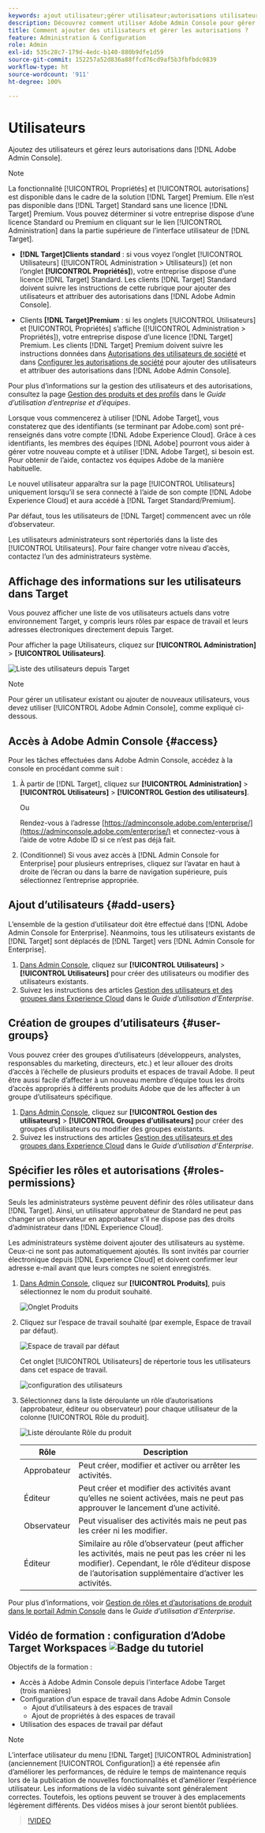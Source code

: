 ```yaml
---
keywords: ajout utilisateur;gérer utilisateur;autorisations utilisateur
description: Découvrez comment utiliser Adobe Admin Console pour gérer les utilisateurs, leurs autorisations et leurs droits dans Adobe Target.
title: Comment ajouter des utilisateurs et gérer les autorisations ?
feature: Administration & Configuration
role: Admin
exl-id: 535c28c7-179d-4edc-b140-880b9dfe1d59
source-git-commit: 152257a52d836a88ffcd76cd9af5b3fbfbdc0839
workflow-type: ht
source-wordcount: '911'
ht-degree: 100%

---
```


# Utilisateurs

Ajoutez des utilisateurs et gérez leurs autorisations dans [!DNL Adobe Admin Console].

>[!NOTE]
>
>La fonctionnalité [!UICONTROL Propriétés] et [!UICONTROL autorisations] est disponible dans le cadre de la solution [!DNL Target] Premium. Elle n’est pas disponible dans [!DNL Target] Standard sans une licence [!DNL Target] Premium.
>Vous pouvez déterminer si votre entreprise dispose d’une licence Standard ou Premium en cliquant sur le lien [!UICONTROL Administration] dans la partie supérieure de l’interface utilisateur de [!DNL Target].
>
>* **[!DNL Target]Clients standard** : si vous voyez l’onglet [!UICONTROL Utilisateurs] ([!UICONTROL Administration > Utilisateurs]) (et non l’onglet **[!UICONTROL Propriétés]**), votre entreprise dispose d’une licence [!DNL Target] Standard. Les clients [!DNL Target] Standard doivent suivre les instructions de cette rubrique pour ajouter des utilisateurs et attribuer des autorisations dans [!DNL Adobe Admin Console].
>
>* Clients **[!DNL Target]Premium** : si les onglets [!UICONTROL Utilisateurs] et [!UICONTROL Propriétés] s’affiche ([!UICONTROL Administration > Propriétés]), votre entreprise dispose d’une licence [!DNL Target] Premium. Les clients [!DNL Target] Premium doivent suivre les instructions données dans [Autorisations des utilisateurs de société](/help/main/administrating-target/c-user-management/property-channel/property-channel.md) et dans [Configurer les autorisations de société](/help/main/administrating-target/c-user-management/property-channel/properties-overview.md) pour ajouter des utilisateurs et attribuer des autorisations dans [!DNL Adobe Admin Console].
>
>Pour plus d’informations sur la gestion des utilisateurs et des autorisations, consultez la page [Gestion des produits et des profils](https://helpx.adobe.com/fr/enterprise/using/manage-products-and-profiles.html) dans le *Guide d’utilisation d’entreprise et d’équipes*.

Lorsque vous commencerez à utiliser [!DNL Adobe Target], vous constaterez que des identifiants (se terminant par Adobe.com) sont pré-renseignés dans votre compte [!DNL Adobe Experience Cloud]. Grâce à ces identifiants, les membres des équipes [!DNL Adobe] pourront vous aider à gérer votre nouveau compte et à utiliser [!DNL Adobe Target], si besoin est. Pour obtenir de l’aide, contactez vos équipes Adobe de la manière habituelle.

Le nouvel utilisateur apparaîtra sur la page [!UICONTROL Utilisateurs] uniquement lorsqu’il se sera connecté à l’aide de son compte [!DNL Adobe Experience Cloud] et aura accédé à [!DNL Target Standard/Premium].

Par défaut, tous les utilisateurs de [!DNL Target] commencent avec un rôle d’observateur.

Les utilisateurs administrateurs sont répertoriés dans la liste des [!UICONTROL Utilisateurs]. Pour faire changer votre niveau d’accès, contactez l’un des administrateurs système.

## Affichage des informations sur les utilisateurs dans Target

Vous pouvez afficher une liste de vos utilisateurs actuels dans votre environnement Target, y compris leurs rôles par espace de travail et leurs adresses électroniques directement depuis Target.

Pour afficher la page Utilisateurs, cliquez sur **[!UICONTROL Administration]** > **[!UICONTROL Utilisateurs]**.

![Liste des utilisateurs depuis Target](/help/main/administrating-target/c-user-management/c-user-management/assets/user-list-target.png)

>[!NOTE]
>
>Pour gérer un utilisateur existant ou ajouter de nouveaux utilisateurs, vous devez utiliser [!UICONTROL Adobe Admin Console], comme expliqué ci-dessous.

## Accès à Adobe Admin Console {#access}

Pour les tâches effectuées dans Adobe Admin Console, accédez à la console en procédant comme suit :

1. À partir de [!DNL Target], cliquez sur **[!UICONTROL Administration]** > **[!UICONTROL Utilisateurs]** > **[!UICONTROL Gestion des utilisateurs]**.

   Ou

   Rendez-vous à l’adresse [https://adminconsole.adobe.com/enterprise/](https://adminconsole.adobe.com/enterprise/) et connectez-vous à l’aide de votre Adobe ID si ce n’est pas déjà fait.

1. (Conditionnel) Si vous avez accès à [!DNL Admin Console for Enterprise] pour plusieurs entreprises, cliquez sur l’avatar en haut à droite de l’écran ou dans la barre de navigation supérieure, puis sélectionnez l’entreprise appropriée.

## Ajout d’utilisateurs {#add-users}

L’ensemble de la gestion d’utilisateur doit être effectué dans [!DNL Adobe Admin Console for Enterprise]. Néanmoins, tous les utilisateurs existants de [!DNL Target] sont déplacés de [!DNL Target] vers [!DNL Admin Console for Enterprise].

1. [Dans Admin Console](/help/main/administrating-target/c-user-management/c-user-management/user-management.md#section_79796E0227D048F59BAE0AB02E544EBE), cliquez sur **[!UICONTROL Utilisateurs]** > **[!UICONTROL Utilisateurs]** pour créer des utilisateurs ou modifier des utilisateurs existants.
1. Suivez les instructions des articles [Gestion des utilisateurs et des groupes dans Experience Cloud](https://helpx.adobe.com/fr/enterprise/using/users.html) dans le *Guide d’utilisation d’Enterprise*.

## Création de groupes d’utilisateurs {#user-groups}

Vous pouvez créer des groupes d’utilisateurs (développeurs, analystes, responsables du marketing, directeurs, etc.) et leur allouer des droits d’accès à l’échelle de plusieurs produits et espaces de travail Adobe. Il peut être aussi facile d’affecter à un nouveau membre d’équipe tous les droits d’accès appropriés à différents produits Adobe que de les affecter à un groupe d’utilisateurs spécifique.

1. [Dans Admin Console](/help/main/administrating-target/c-user-management/c-user-management/user-management.md#section_79796E0227D048F59BAE0AB02E544EBE), cliquez sur **[!UICONTROL Gestion des utilisateurs]** > **[!UICONTROL Groupes d’utilisateurs]** pour créer des groupes d’utilisateurs ou modifier des groupes existants.
1. Suivez les instructions des articles [Gestion des utilisateurs et des groupes dans Experience Cloud](https://helpx.adobe.com/fr/enterprise/using/users.html) dans le *Guide d’utilisation d’Enterprise*.

## Spécifier les rôles et autorisations {#roles-permissions}

Seuls les administrateurs système peuvent définir des rôles utilisateur dans [!DNL Target]. Ainsi, un utilisateur approbateur de Standard ne peut pas changer un observateur en approbateur s’il ne dispose pas des droits d’administrateur dans [!DNL Experience Cloud].

Les administrateurs système doivent ajouter des utilisateurs au système. Ceux-ci ne sont pas automatiquement ajoutés. Ils sont invités par courrier électronique depuis [!DNL Experience Cloud] et doivent confirmer leur adresse e-mail avant que leurs comptes ne soient enregistrés.

1. [Dans Admin Console](/help/main/administrating-target/c-user-management/c-user-management/user-management.md#section_79796E0227D048F59BAE0AB02E544EBE), cliquez sur **[!UICONTROL Produits]**, puis sélectionnez le nom du produit souhaité.

   ![Onglet Produits](/help/main/administrating-target/c-user-management/c-user-management/assets/workspace-publisher.png)

1. Cliquez sur l’espace de travail souhaité (par exemple, Espace de travail par défaut).

   ![Espace de travail par défaut](/help/main/administrating-target/c-user-management/c-user-management/assets/default-workspace-new.png)

   Cet onglet [!UICONTROL Utilisateurs] de répertorie tous les utilisateurs dans cet espace de travail.

   ![configuration des utilisateurs](/help/main/administrating-target/c-user-management/c-user-management/assets/configuration_users-new-publisher.png)

1. Sélectionnez dans la liste déroulante un rôle d’autorisations (approbateur, éditeur ou observateur) pour chaque utilisateur de la colonne [!UICONTROL Rôle du produit].

   ![Liste déroulante Rôle du produit](/help/main/administrating-target/c-user-management/c-user-management/assets/product-role-new.png)

   | Rôle | Description |
   |--- |--- |
   | Approbateur | Peut créer, modifier et activer ou arrêter les activités. |
   | Éditeur | Peut créer et modifier des activités avant qu’elles ne soient activées, mais ne peut pas approuver le lancement d’une activité. |
   | Observateur | Peut visualiser des activités mais ne peut pas les créer ni les modifier. |
   | Éditeur | Similaire au rôle d’observateur (peut afficher les activités, mais ne peut pas les créer ni les modifier). Cependant, le rôle d’éditeur dispose de l’autorisation supplémentaire d’activer les activités. |

Pour plus d’informations, voir [Gestion de rôles et d’autorisations de produit dans le portail Admin Console](https://helpx.adobe.com/fr/enterprise/using/manage-permissions-and-roles.html) dans le *Guide d’utilisation d’Enterprise*.

## Vidéo de formation : configuration d’Adobe Target Workspaces ![Badge du tutoriel](/help/main/assets/tutorial.png)

Objectifs de la formation :

* Accès à Adobe Admin Console depuis l’interface Adobe Target (trois manières)
* Configuration d’un espace de travail dans Adobe Admin Console
   * Ajout d’utilisateurs à des espaces de travail
   * Ajout de propriétés à des espaces de travail
* Utilisation des espaces de travail par défaut

>[!NOTE]
>
>L’interface utilisateur du menu [!DNL Target] [!UICONTROL Administration] (anciennement [!UICONTROL Configuration]) a été repensée afin d’améliorer les performances, de réduire le temps de maintenance requis lors de la publication de nouvelles fonctionnalités et d’améliorer l’expérience utilisateur. Les informations de la vidéo suivante sont généralement correctes. Toutefois, les options peuvent se trouver à des emplacements légèrement différents. Des vidéos mises à jour seront bientôt publiées.

>[!VIDEO](https://video.tv.adobe.com/v/19463/)
